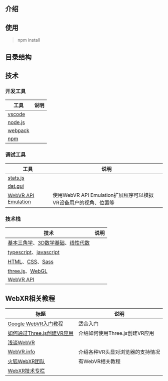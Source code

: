 ## 介绍

## 使用
> npm install

## 目录结构

## 技术
### 开发工具
工具 | 说明 
----|-----
[vscode](https://code.visualstudio.com/) |
[node.js](http://nodejs.cn/) | 
[webpack](https://webpack.docschina.org/) | 
[npm](https://docs.npmjs.com/) | 

### 调试工具
工具 | 说明
----|----
[stats.js](https://github.com/mrdoob/stats.js)|
[dat.gui](https://github.com/dataarts/dat.gui)|
[WebVR API Emulation](https://chrome.google.com/webstore/detail/webvr-api-emulation/gbdnpaebafagioggnhkacnaaahpiefil)|使用WebVR API Emulation扩展程序可以模拟VR设备用户的视角、位置等

### 技术栈
技术 | 说明 
----|-----
[基本三角学](http://open.163.com/newview/movie/courseintro?newurl=%2Fspecial%2FKhan%2Ftrigonometry.html)、[3D数学基础](https://book.douban.com/subject/1400419/)、[线性代数](http://immersivemath.com/ila/index.html)|
[typescript](https://www.tslang.cn/docs/home.html)、[javascript](https://developer.mozilla.org/zh-CN/docs/Web/JavaScript/Guide) |
[HTML](https://developer.mozilla.org/zh-CN/docs/Web/HTML)、[CSS](https://developer.mozilla.org/zh-CN/docs/Web/CSS)、[Sass](https://sass-guidelin.es/zh/#section-38)|
[three.js](https://threejs.org/)、[WebGL](https://book.douban.com/subject/25909351/)| 
[WebVR API](https://developer.mozilla.org/zh-CN/docs/Web/API/WebVR_API)|


## WebXR相关教程
标题|说明
---|---
[Google WebVR入门教程](https://developers.google.cn/web/fundamentals/vr) | 适合入门
[如何通过Three.js创建VR应用](https://developers.google.cn/web/fundamentals/vr)| 介绍如何使用Three.js创建VR应用
[浅谈WebVR](https://aotu.io/notes/2016/08/24/2016-8-24-webvr/)|
[WebVR.info](https://webvr.info/) | 介绍各种VR头显对浏览器的支持情况
[火狐WebXR团队](https://mixedreality.mozilla.org/#team)| 有WebVR相关教程
[WebXR技术专栏](https://zhuanlan.zhihu.com/webxr) | 


